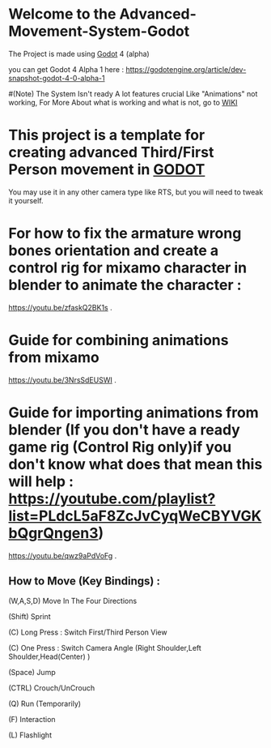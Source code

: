 # Welcome to the Advanced-Movement-System-Godot

The Project is made using [Godot](https://github.com/godotengine/godot) 4 (alpha)

you can get Godot 4 Alpha 1 here : https://godotengine.org/article/dev-snapshot-godot-4-0-alpha-1

#(Note) The System Isn't ready A lot features crucial Like "Animations" not working, For More About what is working and what is not, go to [WIKI](https://github.com/ywmaa/Advanced-Movement-System-Godot/wiki)  

# This project is a template for creating advanced Third/First Person movement in [GODOT](https://github.com/godotengine/godot)
You may use it in any other camera type like RTS, but you will need to tweak it yourself.

# For how to fix the armature wrong bones orientation and create a control rig for mixamo character in blender to animate the character :
https://youtu.be/zfaskQ2BK1s .

# Guide for combining animations from mixamo
https://youtu.be/3NrsSdEUSWI .

# Guide for importing animations from blender (If you don't have a ready game rig (Control Rig only)if you don't know what does that mean this will help : https://youtube.com/playlist?list=PLdcL5aF8ZcJvCyqWeCBYVGKbQgrQngen3)
https://youtu.be/qwz9aPdVoFg .

## How to Move (Key Bindings) :

(W,A,S,D) Move In The Four Directions

(Shift) Sprint


(C) Long Press : Switch First/Third Person View

(C) One Press : Switch Camera Angle (Right Shoulder,Left Shoulder,Head(Center) )


(Space) Jump

(CTRL) Crouch/UnCrouch

(Q) Run (Temporarily)

(F) Interaction

(L) Flashlight
